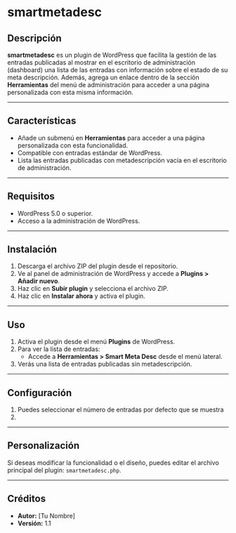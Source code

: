 # smartmetadesc

## Descripción
**smartmetadesc** es un plugin de WordPress que facilita la gestión de las entradas publicadas al mostrar en el escritorio de administración (dashboard) una lista de las entradas con información sobre el estado de su meta descripción. Además, agrega un enlace dentro de la sección **Herramientas** del menú de administración para acceder a una página personalizada con esta misma información.

---

## Características
- Añade un submenú en **Herramientas** para acceder a una página personalizada con esta funcionalidad.
- Compatible con entradas estándar de WordPress.
- Lista las entradas publicadas con metadescripción vacía en el escritorio de administración.

---

## Requisitos
- WordPress 5.0 o superior.
- Acceso a la administración de WordPress.

---

## Instalación
1. Descarga el archivo ZIP del plugin desde el repositorio.
2. Ve al panel de administración de WordPress y accede a **Plugins > Añadir nuevo**.
3. Haz clic en **Subir plugin** y selecciona el archivo ZIP.
4. Haz clic en **Instalar ahora** y activa el plugin.

---

## Uso
1. Activa el plugin desde el menú **Plugins** de WordPress.
2. Para ver la lista de entradas:
   - Accede a **Herramientas > Smart Meta Desc** desde el menú lateral.
3. Verás una lista de entradas publicadas sin metadescripción.

---

## Configuración
1. Puedes seleccionar el número de entradas por defecto que se muestra
2. 

---


## Personalización
Si deseas modificar la funcionalidad o el diseño, puedes editar el archivo principal del plugin: `smartmetadesc.php`.

---

## Créditos
- **Autor:** [Tu Nombre]
- **Versión:** 1.1